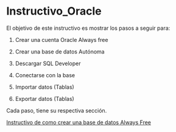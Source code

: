 # Instructivo_Oracle

El objetivo de este instructivo es mostrar los pasos a seguir para:

1. Crear una cuenta Oracle Always free

2. Crear una base de datos Autónoma

3. Descargar SQL Developer

4. Conectarse con la base

5. Importar datos (Tablas)

6. Exportar datos (Tablas) 

   

Cada paso, tiene su respectiva sección.



[Instructivo de como crear una base de datos Always Free](https://github.com/PedroBlanco23/Instructivo_Oracle/blob/master/Instructivo_Oracle.md)





